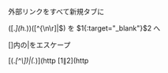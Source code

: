 外部リンクをすべて新規タブに

(\[.*\]\(h.*\))([^\{\n\r]|$)
を
$1{:target="_blank"}$2
へ

[]内の|をエスケープ

\[(.*[^\\])\|(.*)\]\(http
[$1\|$2](http
